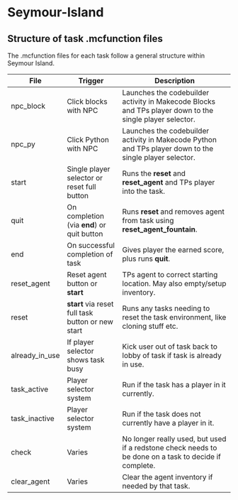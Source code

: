 # Seymour-Island

## Structure of task .mcfunction files

The .mcfunction files for each task follow a general structure within Seymour Island.   


| File | Trigger | Description |
| -- | -- | -- |
|npc_block|Click blocks with NPC|Launches the codebuilder activity in Makecode Blocks and TPs player down to the single player selector. |
|npc_py|Click Python with NPC|Launches the codebuilder activity in Makecode Python and TPs player down to the single player selector. |
| start | Single player selector or reset full button | Runs the **reset** and **reset_agent** and TPs player into the task. |
| quit | On completion (via **end**) or quit button | Runs **reset** and removes agent from task using **reset_agent_fountain**. |
| end | On successful completion of task | Gives player the earned score, plus runs **quit**. |
| reset_agent | Reset agent button or **start** | TPs agent to correct starting location. May also empty/setup inventory. |
| reset | **start** via reset full task button or new start | Runs any tasks needing to reset the task environment, like cloning stuff etc. |
| already_in_use | If player selector shows task busy | Kick user out of task back to lobby of task if task is already in use. |
| task_active | Player selector system | Run if the task has a player in it currently. |
| task_inactive | Player selector system | Run if the task does not currently have a player in it. |
| check | Varies | No longer really used, but used if a redstone check needs to be done on a task to decide if complete. |
| clear_agent | Varies | Clear the agent inventory if needed by that task. |
